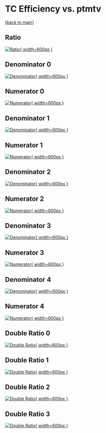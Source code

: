 # TC Efficiency vs. ptmtv

[[back to main](./)]



## Ratio

[![Ratio](../mtv/var/TC_xtr_211_0_eff_ptmtv.png){ width=600px }](../mtv/var/TC_xtr_211_0_eff_ptmtv.pdf)

## Denominator 0

[![Denominator](../mtv/den/TC_xtr_211_0_eff_ptmtv_den0.png){ width=600px }](../mtv/den/TC_xtr_211_0_eff_ptmtv_den0.pdf)

## Numerator 0

[![Numerator](../mtv/num/TC_xtr_211_0_eff_ptmtv_num0.png){ width=600px }](../mtv/num/TC_xtr_211_0_eff_ptmtv_num0.pdf)

## Denominator 1

[![Denominator](../mtv/den/TC_xtr_211_0_eff_ptmtv_den1.png){ width=600px }](../mtv/den/TC_xtr_211_0_eff_ptmtv_den1.pdf)

## Numerator 1

[![Numerator](../mtv/num/TC_xtr_211_0_eff_ptmtv_num1.png){ width=600px }](../mtv/num/TC_xtr_211_0_eff_ptmtv_num1.pdf)

## Denominator 2

[![Denominator](../mtv/den/TC_xtr_211_0_eff_ptmtv_den2.png){ width=600px }](../mtv/den/TC_xtr_211_0_eff_ptmtv_den2.pdf)

## Numerator 2

[![Numerator](../mtv/num/TC_xtr_211_0_eff_ptmtv_num2.png){ width=600px }](../mtv/num/TC_xtr_211_0_eff_ptmtv_num2.pdf)

## Denominator 3

[![Denominator](../mtv/den/TC_xtr_211_0_eff_ptmtv_den3.png){ width=600px }](../mtv/den/TC_xtr_211_0_eff_ptmtv_den3.pdf)

## Numerator 3

[![Numerator](../mtv/num/TC_xtr_211_0_eff_ptmtv_num3.png){ width=600px }](../mtv/num/TC_xtr_211_0_eff_ptmtv_num3.pdf)

## Denominator 4

[![Denominator](../mtv/den/TC_xtr_211_0_eff_ptmtv_den4.png){ width=600px }](../mtv/den/TC_xtr_211_0_eff_ptmtv_den4.pdf)

## Numerator 4

[![Numerator](../mtv/num/TC_xtr_211_0_eff_ptmtv_num4.png){ width=600px }](../mtv/num/TC_xtr_211_0_eff_ptmtv_num4.pdf)

## Double Ratio 0

[![Double Ratio](../mtv/ratio/TC_xtr_211_0_eff_ptmtv_ratio0.png){ width=600px }](../mtv/ratio/TC_xtr_211_0_eff_ptmtv_ratio0.pdf)

## Double Ratio 1

[![Double Ratio](../mtv/ratio/TC_xtr_211_0_eff_ptmtv_ratio1.png){ width=600px }](../mtv/ratio/TC_xtr_211_0_eff_ptmtv_ratio1.pdf)

## Double Ratio 2

[![Double Ratio](../mtv/ratio/TC_xtr_211_0_eff_ptmtv_ratio2.png){ width=600px }](../mtv/ratio/TC_xtr_211_0_eff_ptmtv_ratio2.pdf)

## Double Ratio 3

[![Double Ratio](../mtv/ratio/TC_xtr_211_0_eff_ptmtv_ratio3.png){ width=600px }](../mtv/ratio/TC_xtr_211_0_eff_ptmtv_ratio3.pdf)

